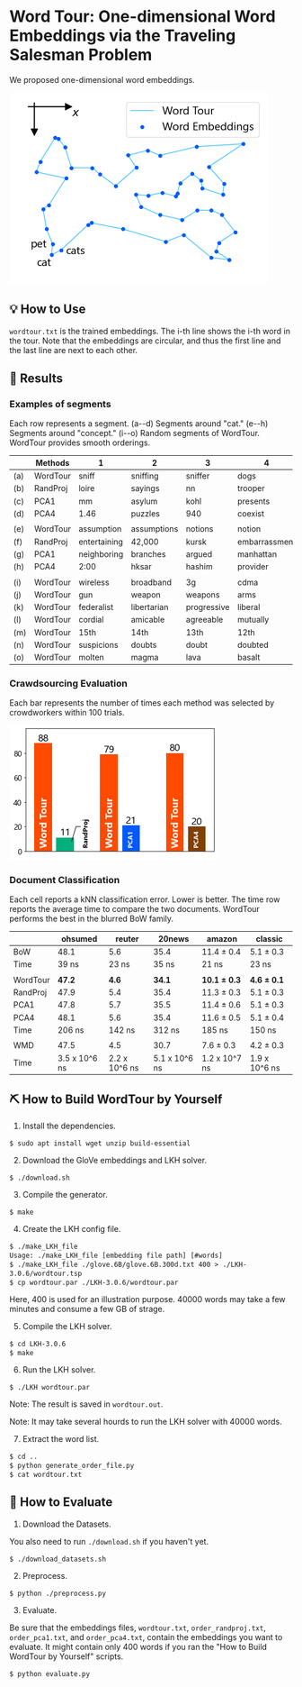# Word Tour: One-dimensional Word Embeddings via the Traveling Salesman Problem

We proposed one-dimensional word embeddings.

![Illustration](./imgs/illust.png)

## 💡 How to Use

`wordtour.txt` is the trained embeddings. The i-th line shows the i-th word in the tour. Note that the embeddings are circular, and thus the first line and the last line are next to each other.

## 📝 Results

### Examples of segments

Each row represents a segment. (a--d) Segments around "cat." (e--h) Segments around "concept." (i--o) Random segments of WordTour. WordTour provides smooth orderings.

|     | Methods | 1 | 2 | 3 | 4 | 5 | 6 | 7 | 8 | 9 | 10 | 11 |
| --- | --- | --- | --- | --- | --- | --- | --- | --- | --- | --- | --- | --- |
| (a) | WordTour | sniff | sniffing | sniffer | dogs | dog | cat | cats | pets | pet | stray | errant |
| (b) | RandProj | loire | sayings | nn | trooper | referendum | cat | exceeded | traces | freestyle | mirrored | bloomberg |
| (c) | PCA1 | mm | asylum | kohl | presents | expressed | cat | sichuan | denmark | counted | corporations | hewitt |
| (d) | PCA4 | 1.46 | puzzles | 940 | coexist | locations | cat | att | winners | perth | colgate | sohail |
| | | | | | | | | | | | | |
| (e) | WordTour | assumption | assumptions | notions | notion | idea | concept | concepts | ideas | thoughts | feelings | emotions |
| (f) | RandProj | entertaining | 42,000 | kursk | embarrassment | ingrained | concept | berezovsky | cg | guillen | excerpts | roofs |
| (g) | PCA1 | neighboring | branches | argued | manhattan | 1998 | concept | share | pending | response | airlines | fort |
| (h) | PCA4 | 2:00 | hksar | hashim | provider | straining | concept | inducing | fightback | unsettled | bavaria | sign |
| | | | | | | | | | | | | |
| (i) | WordTour | wireless | broadband | 3g | cdma | gsm | handset | handsets | smartphones | smartphone | blackberry | tablet |
| (j) | WordTour | gun | weapon | weapons | arms | arm | leg | legs | limbs | limb | prosthetic | make-up |
| (k) | WordTour | federalist | libertarian | progressive | liberal | conservative | conservatives | liberals | democrats | republicans | gop | republican |
| (l) | WordTour | cordial | amicable | agreeable | mutually | beneficial | detrimental | harmful | destructive | disruptive | behaviour | behavior |
| (m) | WordTour | 15th | 14th | 13th | 12th | 10th | 11th | 9th | 8th | 7th | 6th | 5th |
| (n) | WordTour | suspicions | doubts | doubt | doubted | doubting | doubters | skeptics | skeptic | believer | believers | adherents |
| (o) | WordTour | molten | magma | lava | basalt | sandstone | limestone | granite | marble | slab | slabs | prefabricated |

### Crawdsourcing Evaluation

Each bar represents the number of times each method was selected by crowdworkers within 100 trials.

![Crownsourcing Evaluation](./imgs/user_study.png)

### Document Classification

Each cell reports a kNN classification error. Lower is better. The time row reports the average time to compare the two documents. WordTour performs the best in the blurred BoW family.

| | ohsumed | reuter | 20news | amazon | classic |
| --- | --- | --- | --- | --- | --- |
| BoW | 48.1 | 5.6 | 35.4 | 11.4 ± 0.4 | 5.1 ± 0.3 |
| Time | 39 ns | 23 ns | 35 ns | 21 ns | 23 ns |
| | | | | | |
| WordTour | **47.2** | **4.6** | **34.1** | **10.1 ± 0.3** | **4.6 ± 0.1** |
| RandProj | 47.9 | 5.4 | 35.4 | 11.3 ± 0.3 | 5.1 ± 0.3 |
| PCA1 | 47.8 | 5.7 | 35.5 | 11.4 ± 0.6 | 5.1 ± 0.3 |
| PCA4 | 48.1 | 5.6 | 35.4 | 11.6 ± 0.5 | 5.1 ± 0.4 |
| Time | 206 ns | 142 ns | 312 ns | 185 ns | 150 ns |
| | | | | | |
| WMD | 47.5 | 4.5 | 30.7 | 7.6 ± 0.3 | 4.2 ± 0.3 |
| Time | 3.5 x 10^6 ns | 2.2 x 10^6 ns | 5.1 x 10^6 ns| 1.2 x 10^7 ns | 1.9 x 10^6 ns |

## ⛏️ How to Build WordTour by Yourself

1. Install the dependencies.

```
$ sudo apt install wget unzip build-essential
```

2. Download the GloVe embeddings and LKH solver.

```
$ ./download.sh
```

3. Compile the generator.

```
$ make
```

4. Create the LKH config file.

```
$ ./make_LKH_file
Usage: ./make_LKH_file [embedding file path] [#words]
$ ./make_LKH_file ./glove.6B/glove.6B.300d.txt 400 > ./LKH-3.0.6/wordtour.tsp
$ cp wordtour.par ./LKH-3.0.6/wordtour.par
```

Here, 400 is used for an illustration purpose. 40000 words may take a few minutes and consume a few GB of strage.

5. Compile the LKH solver.

```
$ cd LKH-3.0.6
$ make
```

6. Run the LKH solver.

```
$ ./LKH wordtour.par
```

Note: The result is saved in `wordtour.out`.

Note: It may take several hourds to run the LKH solver with 40000 words.

7. Extract the word list.

```
$ cd ..
$ python generate_order_file.py
$ cat wordtour.txt
```

## 🧪 How to Evaluate

1. Download the Datasets.

You also need to run `./download.sh` if you haven't yet.

```
$ ./download_datasets.sh
```

2. Preprocess.

```
$ python ./preprocess.py
```

3. Evaluate.

Be sure that the embeddings files, `wordtour.txt`, `order_randproj.txt`, `order_pca1.txt`, and `order_pca4.txt`, contain the embeddings you want to evaluate. It might contain only 400 words if you ran the "How to Build WordTour by Yourself" scripts.

```
$ python evaluate.py
```
